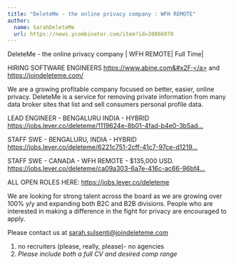 ```yaml
---
title: "DeleteMe - the online privacy company : WFH REMOTE"
author:
  name: SarahDeleteMe
  url: https://news.ycombinator.com/item?id=38866970
---
```

DeleteMe - the online privacy company | WFH REMOTE| Full Time|

HIRING SOFTWARE ENGINEERS
<a href="https:&#x2F;&#x2F;www.abine.com&#x2F;" rel="nofollow">https:&#x2F;&#x2F;www.abine.com&#x2F;</a> and <a href="https:&#x2F;&#x2F;joindeleteme.com&#x2F;" rel="nofollow">https:&#x2F;&#x2F;joindeleteme.com&#x2F;</a>

We are a growing profitable company focused on better, easier, online privacy. DeleteMe is a service for removing private information from many data broker sites that list and sell consumers personal profile data.

LEAD ENGINEER - BENGALURU INDIA - HYBRID 
<a href="https:&#x2F;&#x2F;jobs.lever.co&#x2F;deleteme&#x2F;1119624e-8b01-4fad-b4e0-3b5ad64bbbb8" rel="nofollow">https:&#x2F;&#x2F;jobs.lever.co&#x2F;deleteme&#x2F;1119624e-8b01-4fad-b4e0-3b5ad...</a>

STAFF SWE - BENGALURU, INDIA - HYBRID 
<a href="https:&#x2F;&#x2F;jobs.lever.co&#x2F;deleteme&#x2F;6221c751-2cff-41c7-97ce-d121984630ea" rel="nofollow">https:&#x2F;&#x2F;jobs.lever.co&#x2F;deleteme&#x2F;6221c751-2cff-41c7-97ce-d1219...</a>

STAFF SWE - CANADA - WFH REMOTE - $135,000 USD. 
<a href="https:&#x2F;&#x2F;jobs.lever.co&#x2F;deleteme&#x2F;ca09a303-6a7e-416c-ac66-96bf4129565f" rel="nofollow">https:&#x2F;&#x2F;jobs.lever.co&#x2F;deleteme&#x2F;ca09a303-6a7e-416c-ac66-96bf4...</a>

ALL OPEN ROLES HERE: <a href="https:&#x2F;&#x2F;jobs.lever.co&#x2F;deleteme" rel="nofollow">https:&#x2F;&#x2F;jobs.lever.co&#x2F;deleteme</a>

We are looking for strong talent across the board as we are growing over 100% y&#x2F;y and expanding both B2C and B2B divisions. People who are interested in making a difference in the fight for privacy are encouraged to apply.

Please contact us at sarah.sulsenti@joindeleteme.com

1. no recruiters (please, really, please)- no agencies 
2. <i>Please include both a full CV and desired comp range</i>
